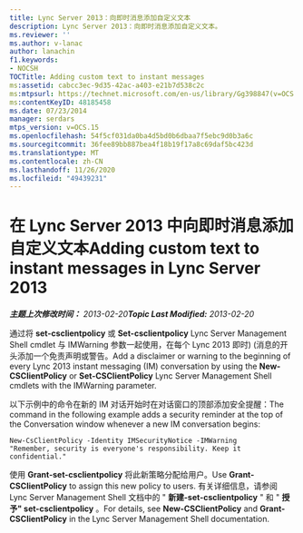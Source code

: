 ```yaml
---
title: Lync Server 2013：向即时消息添加自定义文本
description: Lync Server 2013：向即时消息添加自定义文本。
ms.reviewer: ''
ms.author: v-lanac
author: lanachin
f1.keywords:
- NOCSH
TOCTitle: Adding custom text to instant messages
ms:assetid: cabcc3ec-9d35-42ac-a403-e21b7d538c2c
ms:mtpsurl: https://technet.microsoft.com/en-us/library/Gg398847(v=OCS.15)
ms:contentKeyID: 48185458
ms.date: 07/23/2014
manager: serdars
mtps_version: v=OCS.15
ms.openlocfilehash: 54f5cf031da0ba4d5bd0b6dbaa7f5ebc9d0b3a6c
ms.sourcegitcommit: 36fee89bb887bea4f18b19f17a8c69daf5bc423d
ms.translationtype: MT
ms.contentlocale: zh-CN
ms.lasthandoff: 11/26/2020
ms.locfileid: "49439231"
---
```

# <a name="adding-custom-text-to-instant-messages-in-lync-server-2013"></a><span data-ttu-id="19a6e-103">在 Lync Server 2013 中向即时消息添加自定义文本</span><span class="sxs-lookup"><span data-stu-id="19a6e-103">Adding custom text to instant messages in Lync Server 2013</span></span>

<div data-xmlns="http://www.w3.org/1999/xhtml">

<div class="topic" data-xmlns="http://www.w3.org/1999/xhtml" data-msxsl="urn:schemas-microsoft-com:xslt" data-cs="https://msdn.microsoft.com/">

<div data-asp="https://msdn2.microsoft.com/asp">



</div>

<div id="mainSection">

<div id="mainBody"><span data-ttu-id="19a6e-104">

<span> </span></span><span class="sxs-lookup"><span data-stu-id="19a6e-104">

<span> </span></span></span>

<span data-ttu-id="19a6e-105">_**主题上次修改时间：** 2013-02-20_</span><span class="sxs-lookup"><span data-stu-id="19a6e-105">_**Topic Last Modified:** 2013-02-20_</span></span>

<span data-ttu-id="19a6e-106">通过将 **set-csclientpolicy** 或 **Set-csclientpolicy** Lync Server Management Shell cmdlet 与 IMWarning 参数一起使用，在每个 Lync 2013 即时)  (消息的开头添加一个免责声明或警告。</span><span class="sxs-lookup"><span data-stu-id="19a6e-106">Add a disclaimer or warning to the beginning of every Lync 2013 instant messaging (IM) conversation by using the **New-CSClientPolicy** or **Set-CSClientPolicy** Lync Server Management Shell cmdlets with the IMWarning parameter.</span></span>

<span data-ttu-id="19a6e-107">以下示例中的命令在新的 IM 对话开始时在对话窗口的顶部添加安全提醒：</span><span class="sxs-lookup"><span data-stu-id="19a6e-107">The command in the following example adds a security reminder at the top of the Conversation window whenever a new IM conversation begins:</span></span>

    New-CsClientPolicy -Identity IMSecurityNotice -IMWarning 
    "Remember, security is everyone's responsibility. Keep it confidential."

<span data-ttu-id="19a6e-108">使用 **Grant-set-csclientpolicy** 将此新策略分配给用户。</span><span class="sxs-lookup"><span data-stu-id="19a6e-108">Use **Grant-CSClientPolicy** to assign this new policy to users.</span></span> <span data-ttu-id="19a6e-109">有关详细信息，请参阅 Lync Server Management Shell 文档中的 " **新建-set-csclientpolicy** " 和 " **授予" set-csclientpolicy** 。</span><span class="sxs-lookup"><span data-stu-id="19a6e-109">For details, see **New-CSClientPolicy** and **Grant-CSClientPolicy** in the Lync Server Management Shell documentation.</span></span>

<span data-ttu-id="19a6e-110"></div>

<span> </span>

</div>

</div>

</span><span class="sxs-lookup"><span data-stu-id="19a6e-110"></div>

<span> </span>

</div>

</div>

</span></span></div>

